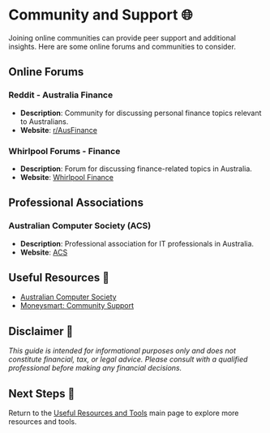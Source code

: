 # Community and Support 🌐

Joining online communities can provide peer support and additional insights. Here are some online forums and communities to consider.

## Online Forums

### Reddit - Australia Finance

- **Description**: Community for discussing personal finance topics relevant to Australians.
- **Website**: [r/AusFinance](https://www.reddit.com/r/AusFinance/)

### Whirlpool Forums - Finance

- **Description**: Forum for discussing finance-related topics in Australia.
- **Website**: [Whirlpool Finance](https://forums.whirlpool.net.au/)

## Professional Associations

### Australian Computer Society (ACS)

- **Description**: Professional association for IT professionals in Australia.
- **Website**: [ACS](https://www.acs.org.au/)

## Useful Resources 🔗

- [Australian Computer Society](https://www.acs.org.au/)
- [Moneysmart: Community Support](https://moneysmart.gov.au/)

## Disclaimer 🚨

*This guide is intended for informational purposes only and does not constitute financial, tax, or legal advice. Please consult with a qualified professional before making any financial decisions.*

## Next Steps 🚀

Return to the [Useful Resources and Tools](resources-and-tools.md) main page to explore more resources and tools.
